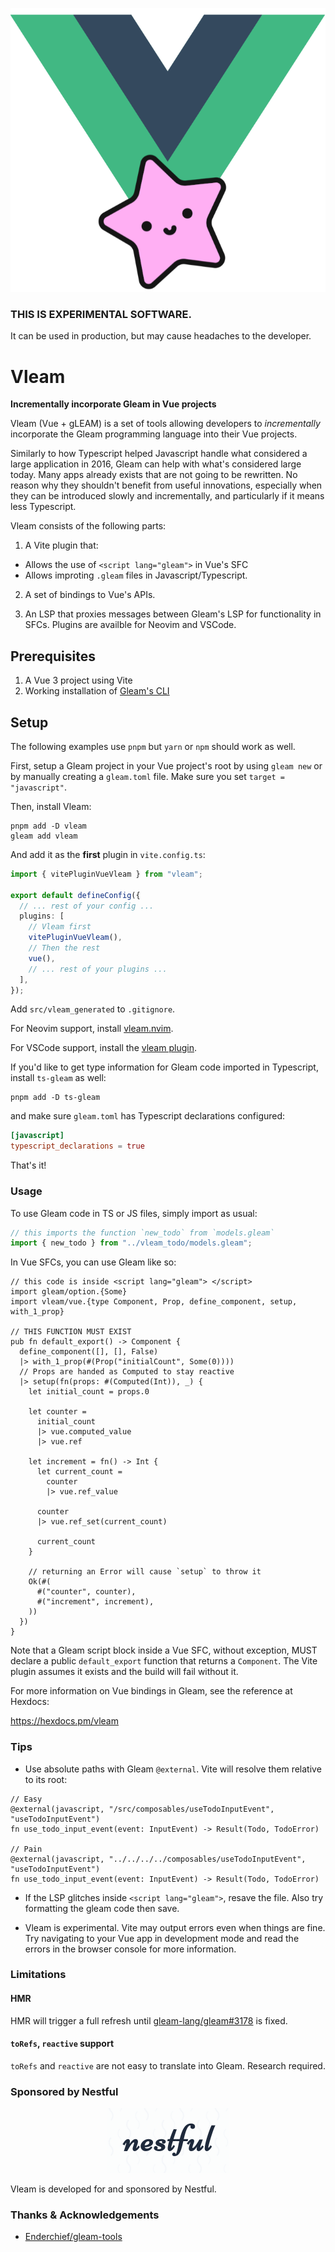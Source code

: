 <p align="center">
  <img src="logo.png">
</p>

### **THIS IS EXPERIMENTAL SOFTWARE**.

It can be used in production, but may cause headaches to the developer.

# Vleam

**Incrementally incorporate Gleam in Vue projects**

Vleam (Vue + gLEAM) is a set of tools allowing developers to _incrementally_
incorporate the Gleam programming language into their Vue projects.

Similarly to how Typescript helped Javascript handle what considered a large
application in 2016, Gleam can help with what's considered large today. Many
apps already exists that are not going to be rewritten. No reason why they
shouldn't benefit from useful innovations, especially when they can be
introduced slowly and incrementally, and particularly if it means less Typescript.

Vleam consists of the following parts:

1. A Vite plugin that:

- Allows the use of `<script lang="gleam">` in Vue's SFC
- Allows improting `.gleam` files in Javascript/Typescript.

2. A set of bindings to Vue's APIs.

3. An LSP that proxies messages between Gleam's LSP for functionality in SFCs.
   Plugins are availble for Neovim and VSCode.

## Prerequisites

1. A Vue 3 project using Vite
2. Working installation of [Gleam's CLI](https://gleam.run/getting-started/installing/)

## Setup

The following examples use `pnpm` but `yarn` or `npm` should work as well.

First, setup a Gleam project in your Vue project's root by using `gleam new` or
by manually creating a `gleam.toml` file. Make sure you set `target = "javascript"`.

Then, install Vleam:

```shell
pnpm add -D vleam
gleam add vleam
```

And add it as the **first** plugin in `vite.config.ts`:

```ts
import { vitePluginVueVleam } from "vleam";

export default defineConfig({
  // ... rest of your config ...
  plugins: [
    // Vleam first
    vitePluginVueVleam(),
    // Then the rest
    vue(),
    // ... rest of your plugins ...
  ],
});
```

Add `src/vleam_generated` to `.gitignore`.

For Neovim support, install [vleam.nvim](https://github.com/vleam/vleam.nvim).

For VSCode support, install the [vleam plugin](https://github.com/vleam/vscode-vleam).

If you'd like to get type information for Gleam code imported in Typescript,
install `ts-gleam` as well:

```shell
pnpm add -D ts-gleam
```

and make sure `gleam.toml` has Typescript declarations configured:

```toml
[javascript]
typescript_declarations = true
```

That's it!

### Usage

To use Gleam code in TS or JS files, simply import as usual:

```ts
// this imports the function `new_todo` from `models.gleam`
import { new_todo } from "../vleam_todo/models.gleam";
```

In Vue SFCs, you can use Gleam like so:

```gleam
// this code is inside <script lang="gleam"> </script>
import gleam/option.{Some}
import vleam/vue.{type Component, Prop, define_component, setup, with_1_prop}

// THIS FUNCTION MUST EXIST
pub fn default_export() -> Component {
  define_component([], [], False)
  |> with_1_prop(#(Prop("initialCount", Some(0))))
  // Props are handed as Computed to stay reactive
  |> setup(fn(props: #(Computed(Int)), _) {
    let initial_count = props.0

    let counter =
      initial_count
      |> vue.computed_value
      |> vue.ref

    let increment = fn() -> Int {
      let current_count =
        counter
        |> vue.ref_value

      counter
      |> vue.ref_set(current_count)

      current_count
    }

    // returning an Error will cause `setup` to throw it
    Ok(#(
      #("counter", counter),
      #("increment", increment),
    ))
  })
}
```

Note that a Gleam script block inside a Vue SFC, without exception, MUST declare
a public `default_export` function that returns a `Component`. The Vite plugin
assumes it exists and the build will fail without it.

For more information on Vue bindings in Gleam, see the reference at Hexdocs:

https://hexdocs.pm/vleam

### Tips

- Use absolute paths with Gleam `@external`. Vite will resolve them relative
  to its root:

```gleam
// Easy
@external(javascript, "/src/composables/useTodoInputEvent", "useTodoInputEvent")
fn use_todo_input_event(event: InputEvent) -> Result(Todo, TodoError)

// Pain
@external(javascript, "../../../../composables/useTodoInputEvent", "useTodoInputEvent")
fn use_todo_input_event(event: InputEvent) -> Result(Todo, TodoError)
```

- If the LSP glitches inside `<script lang="gleam">`, resave the file. Also try
  formatting the gleam code then save.

- Vleam is experimental. Vite may output errors even when things are fine. Try
  navigating to your Vue app in development mode and read the errors in the
  browser console for more information.

### Limitations

#### HMR

HMR will trigger a full refresh until [gleam-lang/gleam#3178](https://github.com/gleam-lang/gleam/issues/3178) is fixed.

#### `toRefs`, `reactive` support

`toRefs` and `reactive` are not easy to translate into Gleam. Research required.

### Sponsored by Nestful

<p align="center">
  <img src="nestful.png">
</p>

Vleam is developed for and sponsored by Nestful.

### Thanks & Acknowledgements

- [Enderchief/gleam-tools](gleam-tools/vite-gleam)
